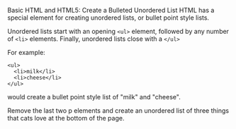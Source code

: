 
Basic HTML and HTML5: Create a Bulleted Unordered List
HTML has a special element for creating unordered lists, or bullet point style lists.

Unordered lists start with an opening `<ul>` element, followed by any number of `<li>` elements. Finally, unordered lists close with a `</ul>`

For example:
```
<ul>
  <li>milk</li>
  <li>cheese</li>
</ul>
```
would create a bullet point style list of "milk" and "cheese".


Remove the last two p elements and create an unordered list of three things that cats love at the bottom of the page.

```
```